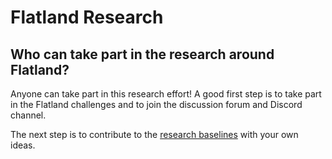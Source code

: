 Flatland Research
===

Who can take part in the research around Flatland?
---

Anyone can take part in this research effort! A good first step is to take part in the Flatland challenges and to join the discussion forum and Discord channel.

The next step is to contribute to the [research baselines](../baselines) with your own ideas.